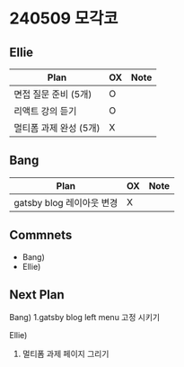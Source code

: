 # 240509 모각코

## Ellie

| Plan                   | OX  | Note |
| ---------------------- | --- | ---- |
| 면접 질문 준비 (5개)   | O   |      |
| 리액트 강의 듣기       | O   |      |
| 멀티폼 과제 완성 (5개) | X   |      |

## Bang

| Plan 	| OX 	| Note 	|
|------	|----	|------	|
|  gatsby blog 레이아웃 변경  |  X  |      |

## Commnets

 - Bang) 
 - Ellie) 
 
## Next Plan
 Bang)
 1.gatsby blog left menu 고정 시키기

 Ellie)
 1. 멀티폼 과제 페이지 그리기
